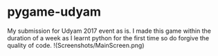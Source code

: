 # pygame-udyam

My submission for Udyam 2017 event as is.
I made this game within the duration of a week as I learnt python for the first time so do forgive the quality of code.
!(Screenshots/MainScreen.png)
